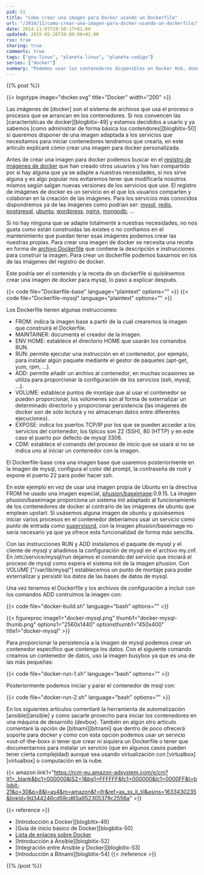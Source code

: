 ```yaml
---
pid: 51
title: "Cómo crear una imagen para Docker usando un Dockerfile"
url: "/2014/11/como-crear-una-imagen-para-docker-usando-un-dockerfile/"
date: 2014-11-07T19:50:17+01:00
updated: 2015-05-26T20:00:00+01:00
rss: true
sharing: true
comments: true
tags: ["gnu-linux", "planeta-linux", "planeta-codigo"]
series: ["docker"]
summary: "Podemos usar los contenedores disponibles en Docker Hub, donde están disponibles las aplicaciones de bases de datos, servidores de aplicaciones de mútiples lenguages, servidores web más populares y entre otras muchas. Pero también podemos definir nuestras propias imágenes personalizadas con las necesidades que tengamos. Lo que necesitamos es escribir un archivo que contenga la receta para construir la imagen del contenedor, este archivo es el Dockerfile."
---
```


{{% post %}}

{{< logotype image="docker.svg" title="Docker" width="200" >}}

Las imágenes de [docker] son el sistema de archivos que usa el proceso o procesos que se arrancan en los contenedores. Si nos convencen las [características de docker][blogbitix-49] y estamos decididos a usarlo y ya sabemos [como administrar de forma básica los contendores][blogbitix-50] si queremos disponer de una imagen adaptada a los servicios que necesitamos para iniciar contenedores tendremos que crearla, en este artículo explicaré cómo crear una imagen para docker personalizada.

Antes de crear una imagen para docker podemos buscar en el [registro de imágenes de docker](https://registry.hub.docker.com/) que han creado otros usuarios y los han compartido por si hay alguna que ya se adapte a nuestras necesidades, si nos sirve alguna y es algo popular nos evitaremos tener que modificarla nosotros mismos según salgan nuevas versiones de los servicios que use. El registro de imágenes de docker es un servicio en el que los usuarios comparten y colaboran en la creación de las imágenes. Para los servicios más conocidos dispondremos ya de las imágenes como podrían ser: [mysql](https://registry.hub.docker.com/_/mysql/), [redis](https://registry.hub.docker.com/_/redis/), [postgresql](https://registry.hub.docker.com/_/postgres/), [ubuntu](https://registry.hub.docker.com/_/ubuntu/), [wordpress](https://registry.hub.docker.com/_/wordpress/), [nginx](https://registry.hub.docker.com/_/nginx/), [mongodb](https://registry.hub.docker.com/_/mongo/), ...

Si no hay ninguna que se adapte totalmente a nuestras necesidades, no nos gusta como están construidas las existes o no confiamos en el mantenimiento que puedan tener esas imágenes podemos crear las nuestras propias. Para crear una imagen de docker se necesita una receta en forma de [archivo Dockerfile](http://docs.docker.com/reference/builder/) que contiene la descripción e instrucciones para construir la imagen. Para crear un dockerfile podemos basarnos en los de las imágenes del registro de docker.

Este podría ser el contenido y la receta de un dockerfile si quisiésemos crear una imagen de docker para mysql, lo paso a explicar después.

{{< code file="Dockerfile-base" language="plaintext" options="" >}}
{{< code file="Dockerfile-mysql" language="plaintext" options="" >}}

Los Dockerfile tienen algunas instrucciones:

* FROM: indica la imagen base a partir de la cual crearemos la imagen que construirá el Dockerfile.
* MAINTAINER: documenta el creador de la imagen.
* ENV HOME: establece el directorio HOME que usarán los comandos RUN.
* RUN: permite ejecutar una instrucción en el contenedor, por ejemplo, para instalar algún paquete mediante el gestor de paquetes (apt-get, yum, rpm, ...).
* ADD: permite añadir un archivo al contenedor, en muchas ocasiones se utiliza para proporcionar la configuración de los servicios (ssh, mysql, ...).
* VOLUME: establece puntos de montaje que al usar el contenedor se pueden proporcionar, los volúmenes son al forma de externalizar un determinado directorio y proporcionar persistencia (las imágenes de docker son de solo lectura y no almacenan datos entre diferentes ejecuciones).
* EXPOSE: indica los puertos TCP/IP por los que se pueden acceder a los servicios del contenedor, los típicos son 22 (SSH), 80 (HTTP) y en este caso el puerto por defecto de mysql 3306.
* CDM: establece el comando del proceso de inicio que se usará si no se indica uno al iniciar un contenedor con la imagen.

El Dockerfile-base crea una imagen base que usaremos posteriormente en la imagen de mysql, configura el color del prompt, la contraseña de root y expone el puerto 22 para poder hacer ssh.

En este ejemplo en vez de usar una imagen propia de Ubuntu en la directiva FROM he usado una imagen especial, [phusion/baseimage](https://registry.hub.docker.com/u/phusion/baseimage/):0.9.15. La imagen phusion/baseimage proporciona un sistema init adaptado al funcionamiento de los contenedores de docker al contrario de las imágenes de ubuntu que emplean upstart. Si usásemos alguna imagen de ubuntu y quisiésemos iniciar varios procesos en el contenedor deberíamos usar un servicio como punto de entrada como [supervisord](http://supervisord.org/), con la imagen phusion/baseimage no sería necesario ya que ya ofrece esta funcionalidad de forma más sencilla.

Con las instrucciones RUN y ADD instalamos el paquete de mysql y el cliente de mysql y añadimos la configuración de mysql en el archivo my.cnf. En /etc/service/mysql/run dejamos el comando del servicio que iniciará el proceso de mysql como espera el sistema init de la imagen phusion. Con VOLUME ["/var/lib/mysql"] establecemos un punto de montaje para poder externalizar y persistir los datos de las bases de datos de mysql.

Una vez tenemos el Dockerfile y los archivos de configuración a incluir con los comandos ADD contruimos la imagen con:

{{< code file="docker-build.sh" language="bash" options="" >}}

{{< figureproc
    image1="docker-mysql.png" thumb1="docker-mysql-thumb.png" options1="2560x1440" optionsthumb1="450x400" title1="docker-mysql" >}}

Para proporcionar la persistencia a la imagen de mysql podemos crear un contenedor específico que contenga los datos. Con el siguiente comando creamos un contenedor de datos, uso la imagen busybox ya que es una de las más pequeñas:

{{< code file="docker-run-1.sh" language="bash" options="" >}}

Posteriormente podemos iniciar y parar el contenedor de msql con:

{{< code file="docker-run-2.sh" language="bash" options="" >}}

En los siguientes artículos comentaré la herramienta de automatización [ansible][ansible] y como sacarle provecho para iniciar los contenedores en una máquina de desarrollo (devbox). También en algún otro artículo comentaré la opción de [bitnami][bitnami] que dentro de poco ofrecerá soporte para docker y como con esta opción podemos usar un servicio «out-of-the-box» si tener que crear ni siquiera un Dockerfile o tener que documentarnos para instalar un servicio (que en algunos casos pueden tener cierta complejidad) aunque sea usando virtualización con [virtualbox][virtualbox] o computación en la nube.

{{< amazon
    link1="https://rcm-eu.amazon-adsystem.com/e/cm?lt1=_blank&bc1=000000&IS2=1&bg1=FFFFFF&fc1=000000&lc1=0000FF&t=blobit-21&o=30&p=8&l=as4&m=amazon&f=ifr&ref=as_ss_li_til&asins=1633430235&linkId=9d344246cd59cd65a952305379c2556a" >}}

{{< reference >}}
* [Introducción a Docker][blogbitix-49]
* [Guía de inicio básico de Docker][blogbitix-50]
* [Lista de enlaces sobre Docker](http://www.nkode.io/2014/08/24/valuable-docker-links.html)
* [Introducción a Ansible][blogbitix-52]
* [Integración entre Ansible y Docker][blogbitix-53]
* [Introducción a Bitnami][blogbitix-54]
{{< /reference >}}

{{% /post %}}
